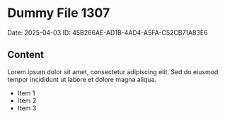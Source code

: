 # Dummy File 1307

Date: 2025-04-03
ID: 45B266AE-AD1B-4AD4-A5FA-C52CB71A83E6

## Content

Lorem ipsum dolor sit amet, consectetur adipiscing elit.
Sed do eiusmod tempor incididunt ut labore et dolore magna aliqua.

* Item 1
* Item 2
* Item 3

